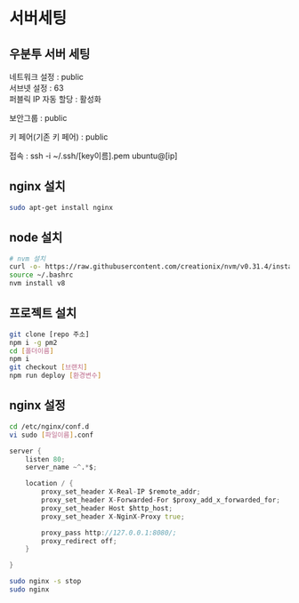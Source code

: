 
# 서버세팅

## 우분투 서버 세팅
네트워크 설정 : public  
서브넷 설정 : 63  
퍼블릭 IP 자동 할당 : 활성화  

보안그룹 : public  

키 페어(기존 키 페어) : public  

접속 : ssh -i ~/.ssh/[key이름].pem ubuntu@[ip]

## nginx 설치
```bash
sudo apt-get install nginx
```

## node 설치
```bash
# nvm 설치
curl -o- https://raw.githubusercontent.com/creationix/nvm/v0.31.4/install.sh | bash
source ~/.bashrc 
nvm install v8
```

## 프로젝트 설치
```bash
git clone [repo 주소]
npm i -g pm2
cd [폴더이름]
npm i
git checkout [브랜치]
npm run deploy [환경변수]
```

## nginx 설정
```bash
cd /etc/nginx/conf.d
vi sudo [파일이름].conf
```

```d
server {
    listen 80;
    server_name ~^.*$;

    location / {
        proxy_set_header X-Real-IP $remote_addr;
        proxy_set_header X-Forwarded-For $proxy_add_x_forwarded_for;
        proxy_set_header Host $http_host;
        proxy_set_header X-NginX-Proxy true;

        proxy_pass http://127.0.0.1:8080/;
        proxy_redirect off;
    }

}
```

```bash
sudo nginx -s stop
sudo nginx
```
